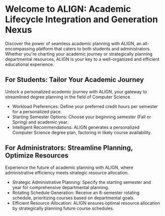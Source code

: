 # Welcome to ALIGN: Academic Lifecycle Integration and Generation Nexus

Discover the power of seamless academic planning with ALIGN, an all-encompassing platform that caters to both students and administrators. Whether you're charting your academic journey or strategically planning departmental resources, ALIGN is your key to a well-organized and efficient educational experience.

## For Students: Tailor Your Academic Journey
Unlock a personalized academic journey with ALIGN, your gateway to streamlined degree planning in the field of Computer Science. 
- Workload Preferences: Define your preferred credit hours per semester for a personalized pace.
- Starting Semester Options: Choose your beginning semester (Fall or Spring) and academic year.
- Intelligent Recommendations: ALIGN generates a personalized Computer Science degree plan, factoring in likely course availability.

## For Administrators: Streamline Planning, Optimize Resources
Experience the future of academic planning with ALIGN, where administrative efficiency meets strategic resource allocation. 
- Strategic Administrative Planning: Specify the starting semester and year for comprehensive departmental planning.
- Rotating Schedule Generation: Receive an 8-semester rotating schedule, prioritizing courses based on departmental goals.
- Efficient Resource Allocation: ALIGN ensures optimal resource allocation by strategically planning future course schedules.
